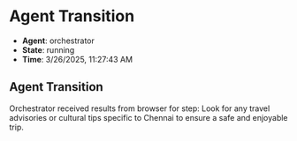 # Agent Transition

- **Agent**: orchestrator
- **State**: running
- **Time**: 3/26/2025, 11:27:43 AM

## Agent Transition

Orchestrator received results from browser for step: Look for any travel advisories or cultural tips specific to Chennai to ensure a safe and enjoyable trip.


